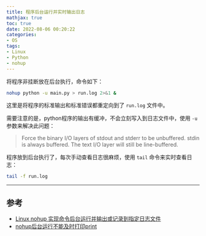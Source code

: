 ```yaml
---
title: 程序后台运行并实时输出日志
mathjax: true
toc: true
date: 2022-08-06 00:20:22
categories:
- OS
tags:
- Linux
- Python
- nohup
---
```


将程序非挂断放在后台执行，命令如下：

<!--more-->

```bash
nohup python -u main.py > run.log 2>&1 &
```
这里是将程序的标准输出和标准错误都重定向到了 `run.log` 文件中。

需要注意的是，python程序的输出有缓冲，不会立刻写入到日志文件中，使用 `-u` 参数来解决此问题：
> Force the binary I/O layers of stdout and stderr to be unbuffered.  stdin is always buffered.  The text I/O layer will still be line-buffered.

程序放到后台执行了，每次手动查看日志很麻烦，使用 `tail` 命令来实时查看日志：
```bash
tail -f run.log
```

___

## 参考
- [Linux nohup 实现命令后台运行并输出或记录到指定日志文件](https://blog.csdn.net/qq_43159578/article/details/123249606?spm=1001.2101.3001.6650.1&utm_medium=distribute.pc_relevant.none-task-blog-2%7Edefault%7ECTRLIST%7Edefault-1-123249606-blog-79607961.pc_relevant_multi_platform_featuressortv2dupreplace&depth_1-utm_source=distribute.pc_relevant.none-task-blog-2%7Edefault%7ECTRLIST%7Edefault-1-123249606-blog-79607961.pc_relevant_multi_platform_featuressortv2dupreplace&utm_relevant_index=2)
- [nohup后台运行不能及时打印print](https://blog.csdn.net/Lison_Zhu/article/details/111501410)